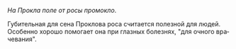 _На Прокла поле от росы промокло_.

Губительная для сена Проклова роса считается полезной для людей. Особенно хорошо по­могает она при глазных болезнях, "для очного вра­чевания".